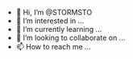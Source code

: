 - 👋 Hi, I’m @STORMSTO
- 👀 I’m interested in ...
- 🌱 I’m currently learning ...
- 💞️ I’m looking to collaborate on ...
- 📫 How to reach me ...

<!---
STORMSTO/STORMSTO is a ✨ special ✨ repository because its `README.md` (this file) appears on your GitHub profile.
You can click the Preview link to take a look at your changes.
--->
